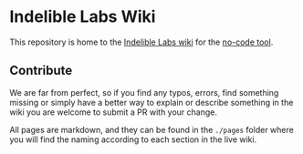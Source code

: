 # Indelible Labs Wiki

This repository is home to the [Indelible Labs wiki](https://indeliblelabs.github.io) for the [no-code tool](https://indelibe.xyz).

## Contribute

We are far from perfect, so if you find any typos, errors, find something missing or simply have a better way to explain or describe something in the wiki you are welcome to submit a PR with your change.

All pages are markdown, and they can be found in the `./pages` folder where you will find the naming according to each section in the live wiki.
